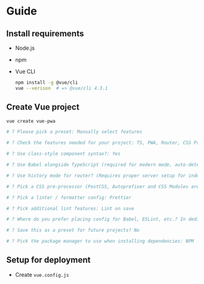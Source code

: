# Guide

## Install requirements

* Node.js
* npm
* Vue CLI

   ```sh
   npm install -g @vue/cli
   vue --verison  # => @vue/cli 4.3.1
   ```

## Create Vue project

```sh
vue create vue-pwa

# ? Please pick a preset: Manually select features

# ? Check the features needed for your project: TS, PWA, Router, CSS Pre-processors, Linter

# ? Use class-style component syntax?: Yes

# ? Use Babel alongside TypeScript (required for modern mode, auto-detected polyfills, transpiling JSX)?: No

# ? Use history mode for router? (Requires proper server setup for index fallback in production): Yes

# ? Pick a CSS pre-processor (PostCSS, Autoprefixer and CSS Modules are supported by default): Stylus

# ? Pick a linter / formatter config: Prettier

# ? Pick additional lint features: Lint on save

# ? Where do you prefer placing config for Babel, ESLint, etc.? In dedicated config files

# ? Save this as a preset for future projects? No

# ? Pick the package manager to use when installing dependencies: NPM
```

## Setup for deployment

* Create `vue.config.js`
